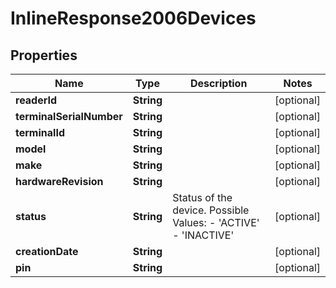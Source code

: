 
# InlineResponse2006Devices

## Properties
Name | Type | Description | Notes
------------ | ------------- | ------------- | -------------
**readerId** | **String** |  |  [optional]
**terminalSerialNumber** | **String** |  |  [optional]
**terminalId** | **String** |  |  [optional]
**model** | **String** |  |  [optional]
**make** | **String** |  |  [optional]
**hardwareRevision** | **String** |  |  [optional]
**status** | **String** | Status of the device. Possible Values:   - &#39;ACTIVE&#39;   - &#39;INACTIVE&#39;  |  [optional]
**creationDate** | **String** |  |  [optional]
**pin** | **String** |  |  [optional]



